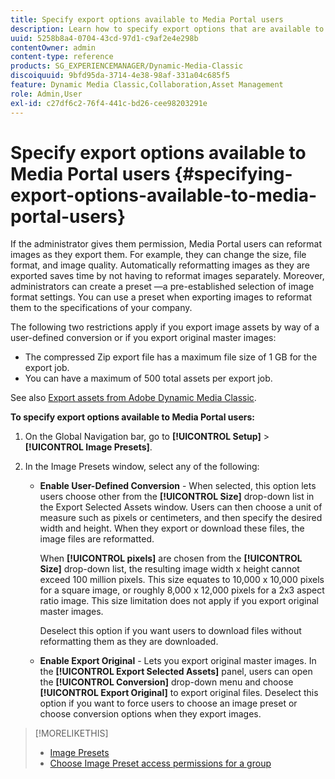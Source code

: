 ```yaml
---
title: Specify export options available to Media Portal users
description: Learn how to specify export options that are available to Media Portal users in Adobe Dynamic Media Classic.
uuid: 5258b8a4-0704-43cd-97d1-c9af2e4e298b
contentOwner: admin
content-type: reference
products: SG_EXPERIENCEMANAGER/Dynamic-Media-Classic
discoiquuid: 9bfd95da-3714-4e38-98af-331a04c685f5
feature: Dynamic Media Classic,Collaboration,Asset Management
role: Admin,User
exl-id: c27df6c2-76f4-441c-bd26-cee98203291e
---
```

# Specify export options available to Media Portal users {#specifying-export-options-available-to-media-portal-users}

If the administrator gives them permission, Media Portal users can reformat images as they export them. For example, they can change the size, file format, and image quality. Automatically reformatting images as they are exported saves time by not having to reformat images separately. Moreover, administrators can create a preset —a pre-established selection of image format settings. You can use a preset when exporting images to reformat them to the specifications of your company.

The following two restrictions apply if you export image assets by way of a user-defined conversion or if you export original master images:

* The compressed Zip export file has a maximum file size of 1 GB for the export job.
* You can have a maximum of 500 total assets per export job.

See also [Export assets from Adobe Dynamic Media Classic](exporting-assets-from-dmc.md#exporting-assets-from_dmc).

**To specify export options available to Media Portal users:**

1. On the Global Navigation bar, go to **[!UICONTROL Setup]** > **[!UICONTROL Image Presets]**.
1. In the Image Presets window, select any of the following:

   * **Enable User-Defined Conversion** - When selected, this option lets users choose other from the **[!UICONTROL Size]** drop-down list in the Export Selected Assets window. Users can then choose a unit of measure such as pixels or centimeters, and then specify the desired width and height. When they export or download these files, the image files are reformatted.

     When **[!UICONTROL pixels]** are chosen from the **[!UICONTROL Size]** drop-down list, the resulting image width x height cannot exceed 100 million pixels. This size equates to 10,000 x 10,000 pixels for a square image, or roughly 8,000 x 12,000 pixels for a 2x3 aspect ratio image. This size limitation does not apply if you export original master images.

     Deselect this option if you want users to download files without reformatting them as they are downloaded.

   * **Enable Export Original** - Lets you export original master images. In the **[!UICONTROL Export Selected Assets]** panel, users can open the **[!UICONTROL Conversion]** drop-down menu and choose **[!UICONTROL Export Original]** to export original files. Deselect this option if you want to force users to choose an image preset or choose conversion options when they export images.

>[!MORELIKETHIS]
>
>* [Image Presets](application-setup.md#image_presets)
>* [Choose Image Preset access permissions for a group](creating-media-portal-groups.md#choosing_image_preset_access_permissions_for_a_group)
